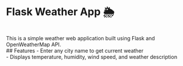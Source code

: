 # Flask Weather App 🌦️
<br>
This is a simple weather web application built using Flask and OpenWeatherMap API.
<br>
## Features
- Enter any city name to get current weather<br>
- Displays temperature, humidity, wind speed, and weather description

